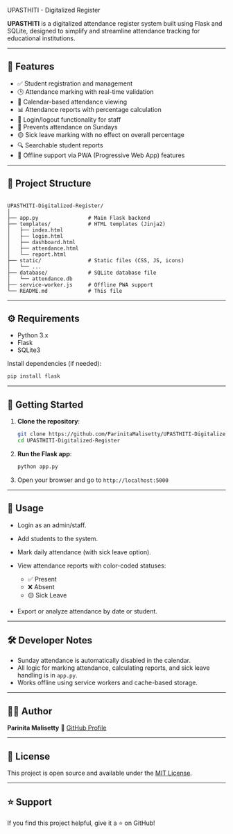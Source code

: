 UPASTHITI - Digitalized Register

**UPASTHITI** is a digitalized attendance register system built using Flask and SQLite, designed to simplify and streamline attendance tracking for educational institutions.

---

## 📌 Features

- ✅ Student registration and management  
- 🕒 Attendance marking with real-time validation  
- 📅 Calendar-based attendance viewing  
- 📊 Attendance reports with percentage calculation  
- 🔐 Login/logout functionality for staff  
- 🚫 Prevents attendance on Sundays  
- 🟡 Sick leave marking with no effect on overall percentage  
- 🔍 Searchable student reports  
- 📱 Offline support via PWA (Progressive Web App) features

---

## 📁 Project Structure

```

UPASTHITI-Digitalized-Register/
│
├── app.py                # Main Flask backend
├── templates/            # HTML templates (Jinja2)
│   ├── index.html
│   ├── login.html
│   ├── dashboard.html
│   ├── attendance.html
│   └── report.html
├── static/               # Static files (CSS, JS, icons)
│   └── ...
├── database/             # SQLite database file
│   └── attendance.db
├── service-worker.js     # Offline PWA support
└── README.md             # This file

````

---

## ⚙️ Requirements

- Python 3.x
- Flask
- SQLite3

Install dependencies (if needed):
```bash
pip install flask
````

---

## 🚀 Getting Started

1. **Clone the repository**:

   ```bash
   git clone https://github.com/ParinitaMalisetty/UPASTHITI-Digitalized-Register.git
   cd UPASTHITI-Digitalized-Register
   ```

2. **Run the Flask app**:

   ```bash
   python app.py
   ```

3. Open your browser and go to `http://localhost:5000`

---

## 🧪 Usage

* Login as an admin/staff.
* Add students to the system.
* Mark daily attendance (with sick leave option).
* View attendance reports with color-coded statuses:

  * ✅ Present
  * ❌ Absent
  * 🟡 Sick Leave
* Export or analyze attendance by date or student.

---

## 🛠️ Developer Notes

* Sunday attendance is automatically disabled in the calendar.
* All logic for marking attendance, calculating reports, and sick leave handling is in `app.py`.
* Works offline using service workers and cache-based storage.

---

## 👩‍💻 Author

**Parinita Malisetty**
📎 [GitHub Profile](https://github.com/ParinitaMalisetty)

---

## 📃 License

This project is open source and available under the [MIT License](LICENSE).

---

## ⭐️ Support

If you find this project helpful, give it a ⭐️ on GitHub!

